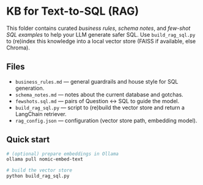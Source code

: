 
# KB for Text-to-SQL (RAG)

This folder contains curated *business rules*, *schema notes*, and *few-shot SQL examples* to help your LLM generate safer SQL.
Use `build_rag_sql.py` to (re)index this knowledge into a local vector store (FAISS if available, else Chroma).

## Files
- `business_rules.md` — general guardrails and house style for SQL generation.
- `schema_notes.md` — notes about the current database and gotchas.
- `fewshots.sql.md` — pairs of Question ↔ SQL to guide the model.
- `build_rag_sql.py` — script to (re)build the vector store and return a LangChain retriever.
- `rag_config.json` — configuration (vector store path, embedding model).

## Quick start
```bash
# (optional) prepare embeddings in Ollama
ollama pull nomic-embed-text

# build the vector store
python build_rag_sql.py
```
